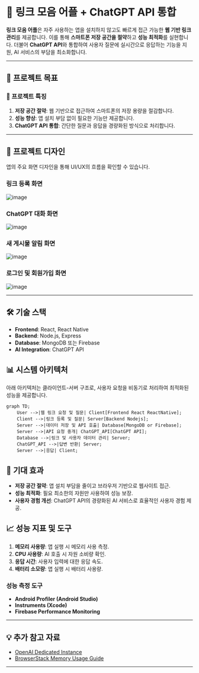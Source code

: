

# 📌 링크 모음 어플 + ChatGPT API 통합

**링크 모음 어플**은 자주 사용하는 앱을 설치하지 않고도 빠르게 접근 가능한 **웹 기반 링크 관리**를 제공합니다. 이를 통해 **스마트폰 저장 공간을 절약**하고 **성능 최적화**를 실현합니다. 더불어 **ChatGPT API**와 통합하여 사용자 질문에 실시간으로 응답하는 기능을 지원, AI 서비스의 부담을 최소화합니다.

---

## 🚀 프로젝트 목표

### 🔹 프로젝트 특징
1. **저장 공간 절약**: 웹 기반으로 접근하여 스마트폰의 저장 용량을 절감합니다.
2. **성능 향상**: 앱 설치 부담 없이 필요한 기능만 제공합니다.
3. **ChatGPT API 통합**: 간단한 질문과 응답을 경량화된 방식으로 처리합니다.

---

## 📱 프로젝트 디자인

앱의 주요 화면 디자인을 통해 UI/UX의 흐름을 확인할 수 있습니다.

### 링크 등록 화면
![image](https://github.com/user-attachments/assets/205530dd-9840-4efc-afab-fe01349ef2d1)


### ChatGPT 대화 화면
![image](https://github.com/user-attachments/assets/993aa589-e778-4c4f-850f-20fe0efbd0d3)


### 새 게시물 알림 화면
![image](https://github.com/user-attachments/assets/e2c2d86b-5612-4212-be27-f386f3d48473)


### 로그인 및 회원가입 화면
![image](https://github.com/user-attachments/assets/5f784a11-74b2-4056-a5ef-36c5383e4e89)

---

## 🛠️ 기술 스택
- **Frontend**: React, React Native
- **Backend**: Node.js, Express
- **Database**: MongoDB 또는 Firebase
- **AI Integration**: ChatGPT API

## 📊 시스템 아키텍처

아래 아키텍처는 클라이언트-서버 구조로, 사용자 요청을 비동기로 처리하여 최적화된 성능을 제공합니다.

```mermaid
graph TD;
    User -->|웹 링크 요청 및 질문| Client[Frontend React ReactNative];
    Client -->|링크 등록 및 질문| Server[Backend Nodejs];
    Server -->|데이터 저장 및 API 호출| Database[MongoDB or Firebase];
    Server -->|API 요청 중개| ChatGPT_API[ChatGPT API];
    Database -->|링크 및 사용자 데이터 관리| Server;
    ChatGPT_API -->|답변 반환| Server;
    Server -->|응답| Client;
```


## 🌟 기대 효과
- **저장 공간 절약**: 앱 설치 부담을 줄이고 브라우저 기반으로 웹사이트 접근.
- **성능 최적화**: 필요 최소한의 자원만 사용하여 성능 보장.
- **사용자 경험 개선**: ChatGPT API의 경량화된 AI 서비스로 효율적인 사용자 경험 제공.

## 📈 성능 지표 및 도구
1. **메모리 사용량**: 앱 실행 시 메모리 사용 측정.
2. **CPU 사용량**: AI 호출 시 자원 소비량 확인.
3. **응답 시간**: 사용자 입력에 대한 응답 속도.
4. **배터리 소모량**: 앱 실행 시 배터리 사용량.

### 성능 측정 도구
- **Android Profiler (Android Studio)**
- **Instruments (Xcode)**
- **Firebase Performance Monitoring**

---

## 💡 추가 참고 자료
- [OpenAI Dedicated Instance](https://openai.com/index/introducing-chatgpt-and-whisper-apis/)
- [BrowserStack Memory Usage Guide](https://www.browserstack.com/docs/app-performance/app-performance-guides/android/memory-usage)

---
